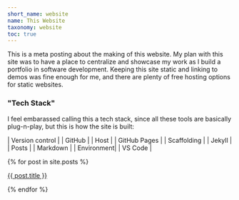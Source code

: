 ```yaml
---
short_name: website
name: This Website
taxonomy: website
toc: true
---
```

This is a meta posting about the making of this website. My plan with this site was to have a place to centralize and showcase
my work as I build a portfolio in software development. Keeping this site static and linking to demos was fine enough for me, and there are plenty of free hosting options for static websites.

### "Tech Stack"
I feel embarassed calling this a tech stack, since all these tools are basically plug-n-play, but this is how the site is built:

| Version control | | GitHub |
| Host | | GitHub Pages |
| Scaffolding | | Jekyll |
| Posts | | Markdown |
| Environment| | VS Code |

{% for post in site.posts %}
<p>
    <a href="{{ post.url }}">{{ post.title }}</a>
</p>
{% endfor %}

